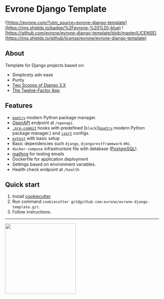 # Evrone Django Template

![https://evrone.com/?utm_source=evrone-django-template](https://img.shields.io/badge/%2Fevrone-%20%20-blue) ![https://github.com/evrone/evrone-django-template/blob/master/LICENSE](https://img.shields.io/github/license/evrone/evrone-django-template)  


## About
Template for Django projects based on:
- Simplicety adn ease
- Purity
- [Two Scoops of Django 3.X](https://daniel.feldroy.com/books/tech)
- [The Twelve-Factor App](https://12factor.net) 


## Features
- [`poetry`](https://python-poetry.org) modern Python package manager.
- [OpenAPI](https://spec.openapis.org/oas/latest.html) endpoint at `/openapi`
- [`.pre-commit`](https://pre-commit.com) hooks with predefined [`black`]([`poetry`](https://python-poetry.org) modern Python package manager.) and [`isort`](https://github.com/PyCQA/isort) configs.
- [`pytest`](https://docs.pytest.org/en/8.0.x/) with basic setup
- Basic dependencies such `django`, `djangorestframework` etc.
- `docker-compose` infrastructure file with database ([PostgreSQL](https://www.postgresql.org)).
- [mailhog](https://github.com/mailhog/MailHog) for testing emails
- Dockerfile for application deployment
- Settings based on environment variables.
- Health check endpoint at `/health`


## Quick start
1. Install [cookiecutter](https://github.com/cookiecutter/cookiecutter).
2. Run command `cookiecutter git@github.com:evrone/evrone-django-template.git`.
3. Follow instructions.

---

[<img src="https://evrone.com/logo/evrone-sponsored-logo.png" width=231>](https://evrone.com/?utm_source=evrone-django-template)
